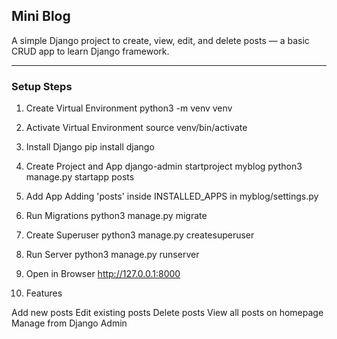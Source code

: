 Mini Blog 
---------

A simple Django project to create, view, edit, and delete posts — a basic CRUD app to learn Django framework.


---

### Setup Steps 

1. Create Virtual Environment
python3 -m venv venv


2. Activate Virtual Environment
source venv/bin/activate


3. Install Django
pip install django


4. Create Project and App
django-admin startproject myblog
python3 manage.py startapp posts


5. Add App
Adding 'posts' inside INSTALLED_APPS in myblog/settings.py


6. Run Migrations
python3 manage.py migrate


7. Create Superuser
python3 manage.py createsuperuser


8. Run Server
python3 manage.py runserver


9. Open in Browser
http://127.0.0.1:8000

10. Features

Add new posts
Edit existing posts
Delete posts
View all posts on homepage
Manage from Django Admin
